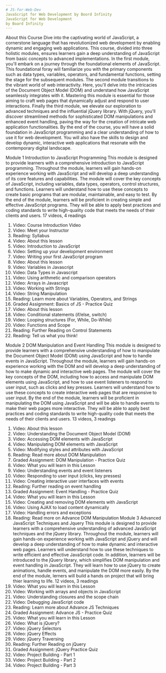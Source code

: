 ```yaml
---
# JS-for-Web-Dev
JavaScript for Web Development by Boord Infinity
JavaScript for Web Development
by Board Infinity
---
```



About this Course
Dive into the captivating world of JavaScript, a cornerstone language that has revolutionized web development by enabling dynamic and engaging web applications. This course, divided into three holistic modules, ensures learners gain a deep understanding of JavaScript from basic concepts to advanced implementations. 
In the first module, you'll embark on a journey through the foundational elements of JavaScript. This foundational foray will familiarize you with the primary components such as data types, variables, operators, and fundamental functions, setting the stage for the subsequent modules. 
The second module transitions to the vibrant world of web interactivity. Here, you'll delve into the intricacies of the Document Object Model (DOM) and understand how JavaScript seamlessly integrates with it. Mastering this module is essential for those aiming to craft web pages that dynamically adjust and respond to user interactions. 
Finally the third module, we elevate our exploration to advanced techniques and the influential jQuery library. With jQuery, you'll discover streamlined methods for sophisticated DOM manipulations and enhanced event handling, paving the way for the creation of intricate web application functionalities. 
By the end of the course, you will have a solid foundation in JavaScript programming and a clear understanding of how to use it for web development. You will also have the skills to design and develop dynamic, interactive web applications that resonate with the contemporary digital landscape.

Module 1
Introduction to JavaScript Programming
This module is designed to provide learners with a comprehensive introduction to JavaScript programming. Throughout the module, learners will gain hands-on experience working with JavaScript and will develop a deep understanding of its core features and capabilities.
The module will cover the key concepts of JavaScript, including variables, data types, operators, control structures, and functions. Learners will understand how to use these concepts to create basic programs that are modular, maintainable, and easy to test. By the end of the module, learners will be proficient in creating simple and effective JavaScript programs. They will be able to apply best practices and coding standards to write high-quality code that meets the needs of their clients and users.
17 videos, 4 readings
1.	Video: Course Introduction Video
2.	Video: Meet your Instructor
3.	Reading: Syllabus
4.	Video: About this lesson
5.	Video: Introduction to JavaScript
6.	Video: Setting up your development environment
7.	Video: Writing your first JavaScript program
8.	Video: About this lesson
9.	Video: Variables in Javascript
10.	Video: Data Types in Javascript
11.	Video: Using arithmetic and comparison operators
12.	Video: Arrays in Javascript
13.	Video: Working with Strings
14.	Video: String Manipulation
15.	Reading: Learn more about Variables, Operators, and Strings
16.	Graded Assignment: Basics of JS - Practice Quiz
17.	Video: About this lesson
18.	Video: Conditional statements (if/else, switch)
19.	Video: Looping structures (For, While, Do-While)
20.	Video: Functions and Scope
21.	Reading: Further Reading on Control Statements
22.	Reading: Tell us what you think!

Module 2
DOM Manipulation and Event Handling
This module is designed to provide learners with a comprehensive understanding of how to manipulate the Document Object Model (DOM) using JavaScript and how to handle events in JavaScript. Throughout the module, learners will gain hands-on experience working with the DOM and will develop a deep understanding of how to make dynamic and interactive web pages.
The module will cover the key concepts of the DOM, including how to access and manipulate DOM elements using JavaScript, and how to use event listeners to respond to user input, such as clicks and key presses. Learners will understand how to use these concepts to create interactive web pages that are responsive to user input. By the end of the module, learners will be proficient in manipulating the DOM using JavaScript and will be able to handle events to make their web pages more interactive. They will be able to apply best practices and coding standards to write high-quality code that meets the needs of their clients and users.
13 videos, 3 readings
1.	Video: About this lesson
2.	Video: Understanding the Document Object Model (DOM)
3.	Video: Accessing DOM elements with JavaScript
4.	Video: Manipulating DOM elements with JavaScript
5.	Video: Modifying styles and attributes with JavaScript
6.	Reading: Read more about DOM Manipulation
7.	Graded Assignment: DOM Manipulation - Practice Quiz
8.	Video: What you will learn in this Lesson
9.	Video: Understanding events and event listeners
10.	Video: Responding to user input (clicks, key presses)
11.	Video: Creating interactive user interfaces with events
12.	Reading: Further reading on event handling
13.	Graded Assignment: Event Handling - Practice Quiz
14.	Video: What you will learn in this Lesson
15.	Video: Creating and removing DOM elements with JavaScript
16.	Video: Using AJAX to load content dynamically
17.	Video: Handling errors and exceptions
18.	Reading: Read more on Advance DOM Manipulation
Module 3
Advanced JavaScript Techniques and Jquery
This module is designed to provide learners with a comprehensive understanding of advanced JavaScript techniques and the jQuery library. Throughout the module, learners will gain hands-on experience working with JavaScript and jQuery and will develop a deep understanding of how to make dynamic and interactive web pages.
Learners will understand how to use these techniques to write efficient and effective JavaScript code. In addition, learners will be introduced to the jQuery library, which simplifies DOM manipulation and event handling in JavaScript. They will learn how to use jQuery to create animations, handle events, and manipulate the DOM more easily. By the end of the module, lerners will build a hands on project that will bring thier learning to life.
12 videos, 3 readings
1.	Video: What you will learn in this Lesson
2.	Video: Working with arrays and objects in JavaScript
3.	Video: Understanding closures and the scope chain
4.	Video: Debugging JavaScript code
5.	Reading: Learn more about Advance JS Techniques
6.	Graded Assignment: Advance JS - Practice Quiz
7.	Video: What you will learn in this Lesson
8.	Video: What is jQuery?
9.	Video: jQuery Selectors
10.	Video: jQuery Effects
11.	Video: jQuery Traversing
12.	Reading: Further Reading on jQuery
13.	Graded Assignment: jQuery Practice Quiz
14.	Video: Project Building - Part 1
15.	Video: Project Building - Part 2
16.	Video: Project Building - Part 3


